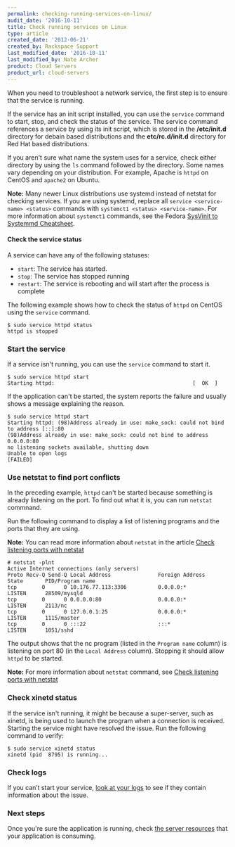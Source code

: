 ```yaml
---
permalink: checking-running-services-on-linux/
audit_date: '2016-10-11'
title: Check running services on Linux
type: article
created_date: '2012-06-21'
created_by: Rackspace Support
last_modified_date: '2016-10-11'
last_modified_by: Nate Archer
product: Cloud Servers
product_url: cloud-servers
---
```


When you need to troubleshoot a network service, the first step is to ensure that the
service is running.

If the service has an init script installed, you can use the `service` command to start, stop,
and check the status of the service. The service command references a service by using
its init script, which is stored in the **/etc/init.d** directory for debain based distributions and the
**etc/rc.d/init.d** directory for Red Hat based distributions. 

If you aren't sure what name the system uses for a service, check either directory by
using the `ls` command followed by the directory. Some names vary depending on your
distribution. For example, Apache is `httpd` on CentOS and `apache2` on Ubuntu.

**Note:** Many newer Linux distributions use systemd instead of netstat for checking services. If you are using systemd, replace all `service <service-name> <status>` commands with `systemct1 <status> <service-name>`. For more information about `systemct1` commands, see the Fedora [SysVinit to Systemmd Cheatsheet](https://fedoraproject.org/wiki/SysVinit_to_Systemd_Cheatsheet).

#### Check the service status

A service can have any of the following statuses:

- `start`: The service has started.
- `stop`: The service has stopped running
- `restart`: The service is rebooting and will start after the process is complete

The following example shows how to check the status of `httpd` on CentOS
using the `service` command.

    $ sudo service httpd status
    httpd is stopped

### Start the service

If a service isn't running, you can use the `service` command to start it.

    $ sudo service httpd start
    Starting httpd:                                            [  OK  ]

If the application can't be started, the system reports the
failure and usually shows a message explaining the reason.

    $ sudo service httpd start
    Starting httpd: (98)Address already in use: make_sock: could not bind to address [::]:80
    (98)Address already in use: make_sock: could not bind to address 0.0.0.0:80
    no listening sockets available, shutting down
    Unable to open logs
    [FAILED]

### Use netstat to find port conflicts

In the  preceding example, `httpd` can't be started because something is
already listening on the port. To find out what it is, you can run
`netstat` commnand.

Run the following command to display a list of listening programs and the ports that
they are using.

**Note:** You can read more information about `netstat` in the article [Check listening ports with netstat](/how-to/checking-listening-ports-with-netstat)

    # netstat -plnt
    Active Internet connections (only servers)
    Proto Recv-Q Send-Q Local Address               Foreign Address             State       PID/Program name
    tcp        0      0 10.176.77.113:3306          0.0.0.0:*                   LISTEN      28509/mysqld
    tcp        0      0 0.0.0.0:80                  0.0.0.0:*                   LISTEN      2113/nc
    tcp        0      0 127.0.0.1:25                0.0.0.0:*                   LISTEN      1115/master
    tcp        0      0 :::22                       :::*                        LISTEN      1051/sshd

The output shows that the nc program (listed in the `Program name` column) is listening on
port 80 (in the `Local Address` column). Stopping it should allow `httpd` to be started.

**Note:** For more information about `netstat` command, see [Check listening ports with netstat](/how-to/checking-listening-ports-with-netstat)

### Check xinetd status

If the service isn't running, it might be because a super-server, such as xinetd, is being
used to launch the program when a connection is received. Starting the service might
have resolved the issue. Run the following command to verify: 

    $ sudo service xinetd status
    xinetd (pid  8795) is running...

### Check logs

If you can’t start your service, [look at your logs](https://www.digitalocean.com/community/tutorials/how-to-view-and-configure-linux-logs-on-ubuntu-and-centos) to see if they contain information about
the issue. 

### Next steps
Once you're sure the application is running, check [the server resources](/how-to/checking-system-load-on-linux) that your application is consuming. 
